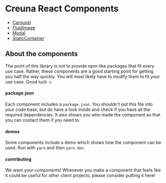 # Creuna React Components
- [Carousel](Carousel/)
- [FluidImage](FluidImage/)
- [Modal](Modal/)
- [StaticContainer](StaticContainer/)

## About the components

The point of this library is not to provide npm-like packages that fit every use case. Rather, these components are a good starting point for getting you half the way quickly. You will most likely have to modify them to fit your use case. Good luck ☺️

#### package.json
Each component includes a `package.json`. You shouldn't put this file into your code base, but do have a look inside and check if you have all the required dependencies. It also shows you who made the component so that you can contact them if you need to.

#### demos
Some components include a demo which shows how the component can be used. Run with `yarn` and then `yarn dev`.

#### contributing
We want your components! Whenever you make a component that feels like it could be useful for other client projects, please consider putting it here!